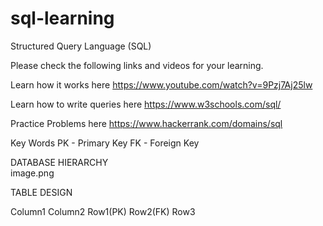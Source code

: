 # sql-learning

Structured Query Language (SQL)

Please check the following links and videos for your learning. 

Learn how it works here
https://www.youtube.com/watch?v=9Pzj7Aj25lw

Learn how to write queries here
https://www.w3schools.com/sql/

Practice Problems here
https://www.hackerrank.com/domains/sql

Key Words
PK - Primary Key
FK - Foreign Key

DATABASE HIERARCHY  
image.png

TABLE DESIGN

Column1
Column2
Row1(PK)
Row2(FK)
Row3
